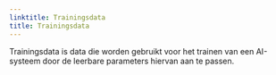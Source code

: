 ```yaml
---
linktitle: Trainingsdata
title: Trainingsdata 
---
```

Trainingsdata is data die worden gebruikt voor het trainen van een AI-systeem door de leerbare parameters hiervan aan te passen.
